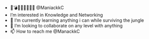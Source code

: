 - 🔫💣🧨💵💴💸💸💸 @ManiackkC
-  I’m interested in Knowledge and Networking
- 🌱 I’m currently learning anything i can while surviving the jungle
- 💞️ I’m looking to collaborate on any level with anything
- 📫 How to reach me @ManackkC

<!---
ManiackkC/ManiackkC is a ✨ special ✨ repository because its `README.md` (this file) appears on your GitHub profile.
You can click the Preview link to take a look at your changes.
--->
